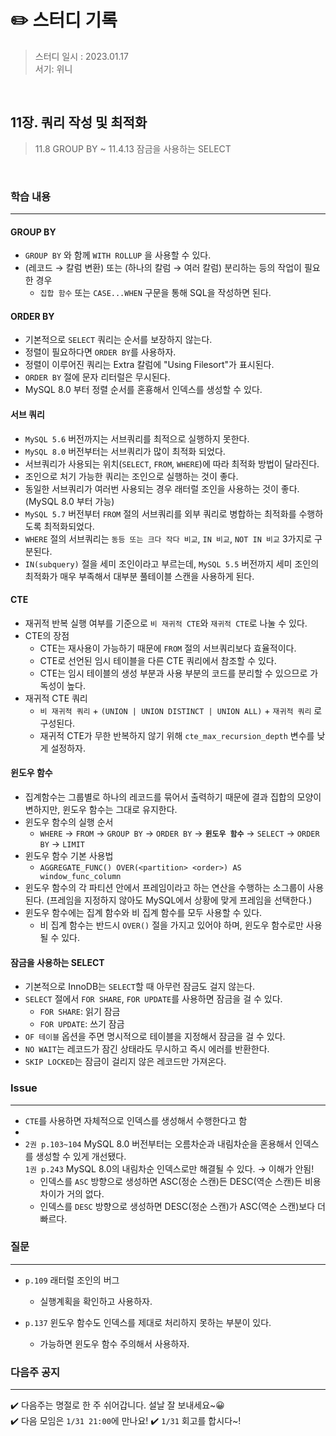 # ✏️ 스터디 기록

> 스터디 일시 : 2023.01.17  
> 서기: 위니

<br />

## 11장. 쿼리 작성 및 최적화

> 11.8 GROUP BY ~ 11.4.13 잠금을 사용하는 SELECT

<br />

### 학습 내용

---

#### GROUP BY

- `GROUP BY` 와 함께 `WITH ROLLUP` 을 사용할 수 있다.
- (레코드 → 칼럼 변환) 또는 (하나의 칼럼 → 여러 칼럼) 분리하는 등의 작업이 필요한 경우
    - `집합 함수` 또는 `CASE...WHEN` 구문을 통해 SQL을 작성하면 된다.

#### ORDER BY

- 기본적으로 `SELECT` 쿼리는 순서를 보장하지 않는다.
- 정렬이 필요하다면 `ORDER BY`를 사용하자.
- 정렬이 이루어진 쿼리는 Extra 칼럼에 "Using Filesort"가 표시된다.
- `ORDER BY` 절에 문자 리터럴은 무시된다.
- MySQL 8.0 부터 정렬 순서를 혼횽해서 인덱스를 생성할 수 있다.

#### 서브 쿼리

- `MySQL 5.6` 버전까지는 서브쿼리를 최적으로 실행하지 못한다.
- `MySQL 8.0` 버전부터는 서브쿼리가 많이 최적화 되었다.
- 서브쿼리가 사용되는 위치(`SELECT`, `FROM`, `WHERE`)에 따라 최적화 방법이 달라진다.
- 조인으로 처기 가능한 쿼리는 조인으로 실행하는 것이 좋다.
- 동일한 서브쿼리가 여러번 사용되는 경우 래터럴 조인을 사용하는 것이 좋다. (MySQL 8.0 부터 가능)
- `MySQL 5.7` 버전부터 `FROM` 절의 서브쿼리를 외부 쿼리로 병합하는 최적화를 수행하도록 최적화되었다.
- `WHERE` 절의 서브쿼리는 `동등 또는 크다 작다 비교`, `IN 비교`, `NOT IN 비교` 3가지로 구분된다.
- `IN(subquery)` 절을 세미 조인이라고 부르는데, `MySQL 5.5` 버전까지 세미 조인의 최적화가 매우 부족해서 대부분 풀테이블 스캔을 사용하게 된다.

#### CTE

- 재귀적 반복 실행 여부를 기준으로 `비 재귀적 CTE`와 `재귀적 CTE`로 나눌 수 있다.
- CTE의 장점
    - CTE는 재사용이 가능하기 때문에 `FROM` 절의 서브쿼리보다 효율적이다.
    - CTE로 선언된 임시 테이블을 다른 CTE 쿼리에서 참조할 수 있다.
    - CTE는 임시 테이블의 생성 부분과 사용 부분의 코드를 분리할 수 있으므로 가독성이 높다.
- 재귀적 CTE 쿼리
    - `비 재귀적 쿼리` + `(UNION | UNION DISTINCT | UNION ALL)` + `재귀적 쿼리` 로 구성된다.
    - 재귀적 CTE가 무한 반복하지 않기 위해 `cte_max_recursion_depth` 변수를 낮게 설정하자.

#### 윈도우 함수

- 집계함수는 그룹별로 하나의 레코드를 묶어서 출력하기 때문에 결과 집합의 모양이 변하지만, 윈도우 함수는 그대로 유지한다.
- 윈도우 함수의 실행 순서
    - `WHERE` → `FROM` → `GROUP BY` → `ORDER BY` → **`윈도우 함수`** → `SELECT` → `ORDER BY` → `LIMIT`
- 윈도우 함수 기본 사용법
    - `AGGREGATE_FUNC() OVER(<partition> <order>) AS window_func_column`
- 윈도우 함수의 각 파티션 안에서 프레임이라고 하는 연산을 수행하는 소그룹이 사용된다. (프레임을 지정하지 않아도 MySQL에서 상황에 맞게 프레임을 선택한다.)
- 윈도우 함수에는 집계 함수와 비 집계 함수를 모두 사용할 수 있다.
    - 비 집계 함수는 반드시 `OVER()` 절을 가지고 있어야 하며, 윈도우 함수로만 사용될 수 있다.

#### 잠금을 사용하는 SELECT

- 기본적으로 InnoDB는 `SELECT`할 때 아무런 잠금도 걸지 않는다.
- `SELECT` 절에서 `FOR SHARE`, `FOR UPDATE`를 사용하면 잠금을 걸 수 있다.  
  - `FOR SHARE`: 읽기 잠금
  - `FOR UPDATE`: 쓰기 잠금
- `OF 테이블` 옵션을 주면 명시적으로 테이블을 지정해서 잠금을 걸 수 있다.
- `NO WAIT`는 레코드가 잠긴 상태라도 무시하고 즉시 에러를 반환한다.
- `SKIP LOCKED`는 잠금이 걸리지 않은 레코드만 가져온다.

### Issue

--- 

- `CTE`를 사용하면 자체적으로 인덱스를 생성해서 수행한다고 함
- 
- `2권 p.103~104` MySQL 8.0 버전부터는 오름차순과 내림차순을 혼용해서 인덱스를 생성할 수 있게 개선됐다.  
  `1권 p.243` MySQL 8.0의 내림차순 인덱스로만 해결될 수 있다. → 이해가 안됨!
  - 인덱스를 `ASC` 방향으로 생성하면 ASC(정순 스캔)든 DESC(역순 스캔)든 비용 차이가 거의 없다.
  - 인덱스를 `DESC` 방향으로 생성하면 DESC(정순 스캔)가 ASC(역순 스캔)보다 더 빠르다.

### 질문

---

- `p.109` 래터럴 조인의 버그
  - 실행계획을 확인하고 사용하자.

- `p.137` 윈도우 함수도 인덱스를 제대로 처리하지 못하는 부분이 있다.
  - 가능하면 윈도우 함수 주의해서 사용하자.

### 다음주 공지

---

✔️ 다음주는 명절로 한 주 쉬어갑니다. 설날 잘 보내세요~😀   
✔️ 다음 모임은 `1/31 21:00`에 만나요!
✔️ `1/31` 회고를 합시다~!
